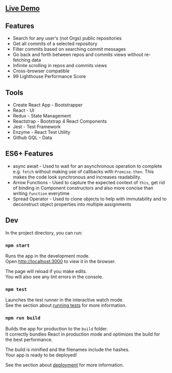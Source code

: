 ## [Live Demo](http://react-github-client.surge.sh/)

## Features
- Search for any user's (not Orgs) public repositories
- Get all commits of a selected repository
- Filter commits based on searching commit messages
- Go back and forth between repos and commits views without re-fetching data
- Infinite scrolling in repos and commits views
- Cross-browser compatible
- 99 Lighthouse Performance Score

## Tools
- Create React App - Bootstrapper
- React - UI
- Redux - State Management
- Reactstrap - Bootstrap 4 React Components
- Jest - Test Framework
- Enzyme - React Test Utility
- Github GQL - Data

## ES6+ Features
- async await - Used to wait for an asynchronous operation to complete e.g. `fetch` without making use of callbacks with `Promise.then`. This makes the code look synchronous and increases readability.
- Arrow Functions - Used to capture the expected context of `this`, get rid of binding in Component constructors and also more concise than writing `function` everytime
- Spread Operator - Used to clone objects to help with immutability and to deconstruct object properties into multiple assignments

## Dev

In the project directory, you can run:

### `npm start`

Runs the app in the development mode.<br>
Open [http://localhost:3000](http://localhost:3000) to view it in the browser.

The page will reload if you make edits.<br>
You will also see any lint errors in the console.

### `npm test`

Launches the test runner in the interactive watch mode.<br>
See the section about [running tests](https://facebook.github.io/create-react-app/docs/running-tests) for more information.

### `npm run build`

Builds the app for production to the `build` folder.<br>
It correctly bundles React in production mode and optimizes the build for the best performance.

The build is minified and the filenames include the hashes.<br>
Your app is ready to be deployed!

See the section about [deployment](https://facebook.github.io/create-react-app/docs/deployment) for more information.

